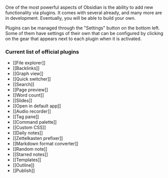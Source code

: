 One of the most powerful aspects of Obsidian is the ability to add new functionality via plugins. It comes with several already, and many more are in development. Eventually, you will be able to build your own.

Plugins can be managed through the "Settings" button on the bottom left. Some of them have settings of their own that can be configured by clicking on the gear that appears next to each plugin when it is activated. 

### Current list of official plugins

- [[File explorer]]
- [[Backlinks]]
- [[Graph view]]
- [[Quick switcher]]
- [[Search]]
- [[Page preview]]
- [[Word count]]
- [[Slides]]
- [[Open in default app]]
- [[Audio recorder]]
- [[Tag pane]]
- [[Command palette]]
- [[Custom CSS]]
- [[Daily notes]]
- [[Zettelkasten prefixer]]
- [[Markdown format converter]]
- [[Random note]]
- [[Starred notes]]
- [[Templates]]
- [[Outline]]
- [[Publish]]
